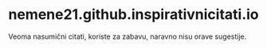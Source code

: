 # nemene21.github.inspirativnicitati.io
Veoma nasumični citati, koriste za zabavu, naravno nisu orave sugestije.
